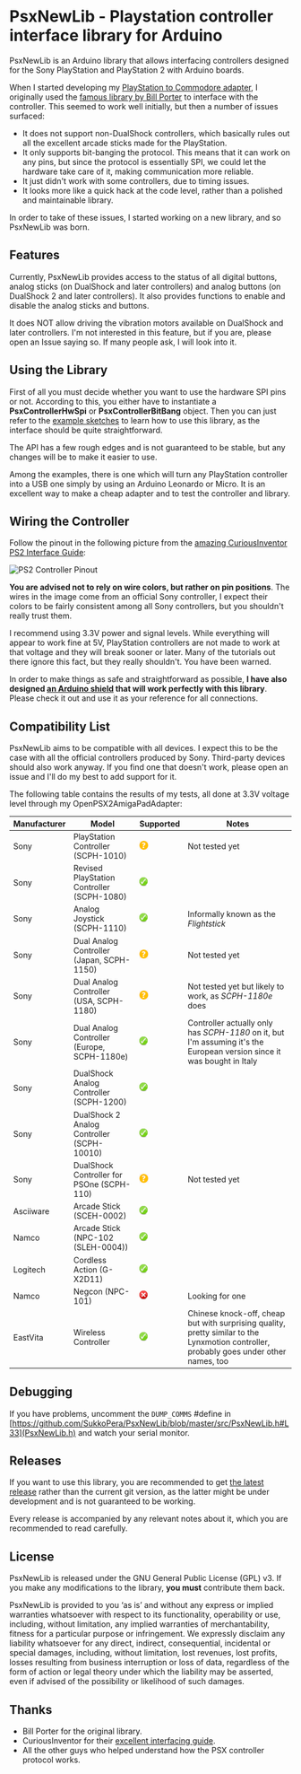 # PsxNewLib - Playstation controller interface library for Arduino
PsxNewLib is an Arduino library that allows interfacing controllers designed for the Sony PlayStation and PlayStation 2 with Arduino boards.

When I started developing my [PlayStation to Commodore adapter](https://github.com/SukkoPera/OpenPSX2AmigaPadAdapter), I originally used the [famous library by Bill Porter](http://www.billporter.info/2010/06/05/playstation-2-controller-arduino-library-v1-0/) to interface with the controller. This seemed to work well initially, but then a number of issues surfaced:
- It does not support non-DualShock controllers, which basically rules out all the excellent arcade sticks made for the PlayStation.
- It only supports bit-banging the protocol. This means that it can work on any pins, but since the protocol is essentially SPI, we could let the hardware take care of it, making communication more reliable.
- It just didn't work with some controllers, due to timing issues.
- It looks more like a quick hack at the code level, rather than a polished and maintainable library.

In order to take of these issues, I started working on a new library, and so PsxNewLib was born.

## Features
Currently, PsxNewLib provides access to the status of all digital buttons, analog sticks (on DualShock and later controllers) and analog buttons (on DualShock 2 and later controllers). It also provides functions to enable and disable the analog sticks and buttons.

It does NOT allow driving the vibration motors available on DualShock and later controllers. I'm not interested in this feature, but if you are, please open an Issue saying so. If many people ask, I will look into it.

## Using the Library
First of all you must decide whether you want to use the hardware SPI pins or not. According to this, you either have to instantiate a **PsxControllerHwSpi** or **PsxControllerBitBang** object. Then you can just refer to the [example sketches](https://github.com/SukkoPera/PsxNewLib/tree/master/examples/) to learn how to use this library, as the interface should be quite straightforward.

The API has a few rough edges and is not guaranteed to be stable, but any changes will be to make it easier to use.

Among the examples, there is one which will turn any PlayStation controller into a USB one simply by using an Arduino Leonardo or Micro. It is an excellent way to make a cheap adapter and to test the controller and library.

## Wiring the Controller
Follow the pinout in the following picture from the [amazing CuriousInventor PS2 Interface Guide](https://store.curiousinventor.com/guides/PS2):

![PS2 Controller Pinout](https://store.curiousinventor.com/wp-content/uploads/2019/09/wiring.jpg)

**You are advised not to rely on wire colors, but rather on pin positions**. The wires in the image come from an official Sony controller, I expect their colors to be fairly consistent among all Sony controllers, but you shouldn't really trust them.

I recommend using 3.3V power and signal levels. While everything will appear to work fine at 5V, PlayStation controllers are not made to work at that voltage and they will break sooner or later. Many of the tutorials out there ignore this fact, but they really shouldn't. You have been warned.

In order to make things as safe and straightforward as possible, **I have also designed [an Arduino shield](https://github.com/SukkoPera/PsxControllerShield) that will work perfectly with this library**. Please check it out and use it as your reference for all connections.

## Compatibility List
PsxNewLib aims to be compatible with all devices. I expect this to be the case with all the official controllers produced by Sony. Third-party devices should also work anyway. If you find one that doesn't work, please open an issue and I'll do my best to add support for it.

The following table contains the results of my tests, all done at 3.3V voltage level through my OpenPSX2AmigaPadAdapter:

|Manufacturer|Model                                          |Supported              |Notes                                                                                                                                  |
|------------|-----------------------------------------------|-----------------------|---------------------------------------------------------------------------------------------------------------------------------------|
|Sony        |PlayStation Controller (SCPH-1010)             |![Maybe](img/maybe.png)|Not tested yet                                                                                                                         |
|Sony        |Revised PlayStation Controller (SCPH-1080)     |![Yes](img/yes.png)    |                                                                                                                                       |
|Sony        |Analog Joystick (SCPH-1110)                    |![Yes](img/yes.png)    |Informally known as the *Flightstick*                                                                                                  |
|Sony        |Dual Analog Controller (Japan, SCPH-1150)      |![Maybe](img/maybe.png)|Not tested yet                                                                                                                         |
|Sony        |Dual Analog Controller (USA, SCPH-1180)        |![Maybe](img/maybe.png)|Not tested yet but likely to work, as *SCPH-1180e* does                                                                                |
|Sony        |Dual Analog Controller (Europe, SCPH-1180e)    |![Yes](img/yes.png)    |Controller actually only has *SCPH-1180* on it, but I'm assuming it's the European version since it was bought in Italy                |
|Sony        |DualShock Analog Controller (SCPH-1200)        |![Yes](img/yes.png)    |                                                                                                                                       |
|Sony        |DualShock 2 Analog Controller (SCPH-10010)     |![Yes](img/yes.png)    |                                                                                                                                       |
|Sony        |DualShock Controller for PSOne (SCPH-110)      |![Maybe](img/maybe.png)|Not tested yet                                                                                                                         |
|Asciiware   |Arcade Stick (SCEH-0002)                       |![Yes](img/yes.png)    |                                                                                                                                       |
|Namco       |Arcade Stick (NPC-102 (SLEH-0004))             |![Yes](img/yes.png)    |                                                                                                                                       |
|Logitech    |Cordless Action (G-X2D11)                      |![Yes](img/yes.png)    |                                                                                                                                       |
|Namco       |Negcon (NPC-101)                               |![No](img/no.png)      |Looking for one                                                                                                                        |
|EastVita    |Wireless Controller                            |![Yes](img/yes.png)    |Chinese knock-off, cheap but with surprising quality, pretty similar to the Lynxmotion controller, probably goes under other names, too|

## Debugging
If you have problems, uncomment the `DUMP_COMMS` #define in [https://github.com/SukkoPera/PsxNewLib/blob/master/src/PsxNewLib.h#L33](PsxNewLib.h) and watch your serial monitor.

## Releases
If you want to use this library, you are recommended to get [the latest release](https://github.com/SukkoPera/PsxNewLib/releases) rather than the current git version, as the latter might be under development and is not guaranteed to be working.

Every release is accompanied by any relevant notes about it, which you are recommended to read carefully.

## License
PsxNewLib is released under the GNU General Public License (GPL) v3. If you make any modifications to the library, **you must** contribute them back.

PsxNewLib is provided to you ‘as is’ and without any express or implied warranties whatsoever with respect to its functionality, operability or use, including, without limitation, any implied warranties of merchantability, fitness for a particular purpose or infringement. We expressly disclaim any liability whatsoever for any direct, indirect, consequential, incidental or special damages, including, without limitation, lost revenues, lost profits, losses resulting from business interruption or loss of data, regardless of the form of action or legal theory under which the liability may be asserted, even if advised of the possibility or likelihood of such damages.

## Thanks
- Bill Porter for the original library.
- CuriousInventor for their [excellent interfacing guide](https://store.curiousinventor.com/guides/PS2).
- All the other guys who helped understand how the PSX controller protocol works.
